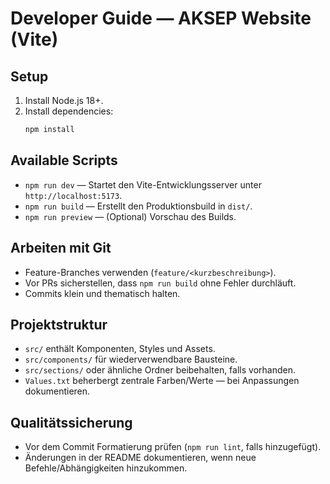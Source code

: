 # Developer Guide — AKSEP Website (Vite)

## Setup
1. Install Node.js 18+.
2. Install dependencies:
   ```bash
   npm install
   ```

## Available Scripts
* `npm run dev` — Startet den Vite-Entwicklungsserver unter `http://localhost:5173`.
* `npm run build` — Erstellt den Produktionsbuild in `dist/`.
* `npm run preview` — (Optional) Vorschau des Builds.

## Arbeiten mit Git
* Feature-Branches verwenden (`feature/<kurzbeschreibung>`).
* Vor PRs sicherstellen, dass `npm run build` ohne Fehler durchläuft.
* Commits klein und thematisch halten.

## Projektstruktur
* `src/` enthält Komponenten, Styles und Assets.
* `src/components/` für wiederverwendbare Bausteine.
* `src/sections/` oder ähnliche Ordner beibehalten, falls vorhanden.
* `Values.txt` beherbergt zentrale Farben/Werte — bei Anpassungen dokumentieren.

## Qualitätssicherung
* Vor dem Commit Formatierung prüfen (`npm run lint`, falls hinzugefügt).
* Änderungen in der README dokumentieren, wenn neue Befehle/Abhängigkeiten hinzukommen.
